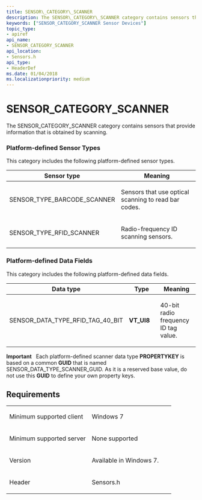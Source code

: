 ```yaml
---
title: SENSOR\_CATEGORY\_SCANNER
description: The SENSOR\_CATEGORY\_SCANNER category contains sensors that provide information that is obtained by scanning.
keywords: ["SENSOR_CATEGORY_SCANNER Sensor Devices"]
topic_type:
- apiref
api_name:
- SENSOR_CATEGORY_SCANNER
api_location:
- Sensors.h
api_type:
- HeaderDef
ms.date: 01/04/2018
ms.localizationpriority: medium
---
```


# SENSOR\_CATEGORY\_SCANNER


The SENSOR\_CATEGORY\_SCANNER category contains sensors that provide information that is obtained by scanning.

### <span id="platform_defined_sensor_types"></span><span id="PLATFORM_DEFINED_SENSOR_TYPES"></span>Platform-defined Sensor Types

This category includes the following platform-defined sensor types.

<table>
<colgroup>
<col width="50%" />
<col width="50%" />
</colgroup>
<thead>
<tr class="header">
<th>Sensor type</th>
<th>Meaning</th>
</tr>
</thead>
<tbody>
<tr class="odd">
<td><p>SENSOR_TYPE_BARCODE_SCANNER</p></td>
<td><p>Sensors that use optical scanning to read bar codes.</p></td>
</tr>
<tr class="even">
<td><p>SENSOR_TYPE_RFID_SCANNER</p></td>
<td><p>Radio-frequency ID scanning sensors.</p></td>
</tr>
</tbody>
</table>

 

### <span id="platform_defined_data_fields"></span><span id="PLATFORM_DEFINED_DATA_FIELDS"></span>Platform-defined Data Fields

This category includes the following platform-defined data fields.

<table>
<colgroup>
<col width="33%" />
<col width="33%" />
<col width="33%" />
</colgroup>
<thead>
<tr class="header">
<th>Data type</th>
<th>Type</th>
<th>Meaning</th>
</tr>
</thead>
<tbody>
<tr class="odd">
<td><p>SENSOR_DATA_TYPE_RFID_TAG_40_BIT</p></td>
<td><p><strong>VT_UI8</strong></p></td>
<td><p>40-bit radio frequency ID tag value.</p></td>
</tr>
</tbody>
</table>

 

**Important**   Each platform-defined scanner data type **PROPERTYKEY** is based on a common **GUID** that is named SENSOR\_DATA\_TYPE\_SCANNER\_GUID. As it is a reserved base value, do not use this **GUID** to define your own property keys.

 

## Requirements

<table>
<colgroup>
<col width="50%" />
<col width="50%" />
</colgroup>
<tbody>
<tr class="odd">
<td><p>Minimum supported client</p></td>
<td><p>Windows 7</p></td>
</tr>
<tr class="even">
<td><p>Minimum supported server</p></td>
<td><p>None supported</p></td>
</tr>
<tr class="odd">
<td><p>Version</p></td>
<td><p>Available in Windows 7.</p></td>
</tr>
<tr class="even">
<td><p>Header</p></td>
<td>Sensors.h</td>
</tr>
</tbody>
</table>

 

 





